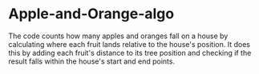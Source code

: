 # Apple-and-Orange-algo
The code counts how many apples and oranges fall on a house by calculating where each fruit lands relative to the house's position. It does this by adding each fruit's distance to its tree position and checking if the result falls within the house's start and end points.
